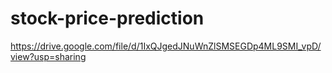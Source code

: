 # stock-price-prediction
https://drive.google.com/file/d/1IxQJgedJNuWnZlSMSEGDp4ML9SMI_vpD/view?usp=sharing
